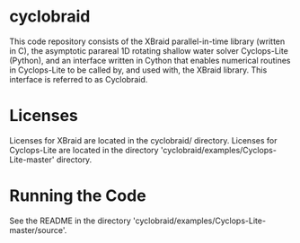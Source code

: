 # cyclobraid
This code repository consists of the XBraid parallel-in-time library (written in C),
the asymptotic parareal 1D rotating shallow water solver Cyclops-Lite (Python), and
an interface written in Cython that enables numerical routines in Cyclops-Lite to
be called by, and used with, the XBraid library. This interface is referred to as
Cyclobraid.

# Licenses
Licenses for XBraid are located in the cyclobraid/ directory. Licenses for
Cyclops-Lite are located in the directory 'cyclobraid/examples/Cyclops-Lite-master'
directory.

# Running the Code
See the README in the directory 'cyclobraid/examples/Cyclops-Lite-master/source'.
